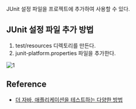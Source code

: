 JUnit 설정 파일을 프로젝트에 추가하여 사용할 수 있다.   

## JUnit 설정 파일 추가 방법
1. test/resources 디렉토리를 만든다.
2. junit-platform.properties 파일을 추가한다.   

![1](https://raw.githubusercontent.com/smpark1020/tistory-smpark/master/images/%5BJUnit5%5D%20junit-platform.properties/1.PNG)

## Reference
* [더 자바, 애플리케이션을 테스트하는 다양한 방법](https://www.inflearn.com/course/%EA%B0%9C%EB%B0%9C%EC%9E%90-%EC%9D%B8%ED%84%B0%EB%B7%B0?inst=9746dbc4)